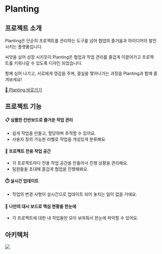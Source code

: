 # Planting
## 프로젝트 소개

Planting은 단순히 프로젝트를 관리하는 도구를 넘어 협업의 즐거움과 아이디어의 발전시키는 플랫폼입니다.

씨앗을 심어 성장 시키듯이 Planting은 협업과 작업 관리를 즐겁게 이끌어가고 프로젝트를 키워나갈 수 있도록 디자인 되었습니다.

함께 심어 나가고, 서로에게 영감을 주며, 결실을 맺어나가는 과정을 Planting과 함께 즐겨보세요!

[🌱 Planting 바로가기](https://plant-ing.vercel.app/)

## 프로젝트 기능

#### 📋 심플한 칸반보드로 즐거운 작업 관리
- 쉽게 작업을 만들고, 할당하며 추적할 수 있어요. 
- 사용자 정의 가능한 라벨로 작업을 개성있게 분류해요.

#### 📂 프로젝트 전용 작업 공간
- 각 프로젝트마다 전용 작업 공간을 만들어서 진행 상황을 관리해요.
- 팀원들을 초대해 즐겁게 협업을 진행해봐요.

#### ⏱️ 실시간 업데이트
- 작업의 변경 사항이 실시간으로 업데이트 되어 놓치는 일이 없을 거에요.

#### 👀 나만의 대시 보드로 핵심 현황을 한눈에
- 각 프로젝트에 대한 내 작업들만 모아 보여줘서 한눈에 파악할 수 있어요.

## 아키텍처
<img src="https://github.com/Side-Project-Planting/.github/assets/73357200/c613393a-bb55-46c8-bbf7-2628e856d6fa"/>
